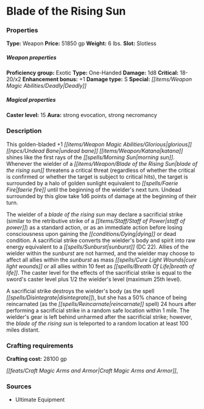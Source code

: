 ﻿---
Title: "Blade of the Rising Sun"
Type: "Weapon"
Price: "51850 gp"
Weight: "6 lbs."
Slot: "Slotless"
Proficiency group: "Exotic"
Weapon properties Type: "One-Handed"
Damage: "1d8"
Critical: "18-20/x2"
Enhancement bonus: "+1"
Damage type: "S"
Special: "Deadly"
Caster level: "15"
Aura: "strong evocation, strong necromancy"
Description: |
  "This golden-bladed _+1 glorious undead bane katana_ shines like the first rays of the morning sun. Whenever the wielder of a _blade of the rising sun_ threatens a critical threat (regardless of whether the critical is confirmed or whether the target is subject to critical hits), the target is surrounded by a halo of golden sunlight equivalent to _faerie fire_ until the beginning of the wielder's next turn. Undead surrounded by this glow take 1d6 points of damage at the beginning of their turn.
  The wielder of a _blade of the rising sun_ may declare a sacrificial strike (similar to the retributive strike of a _staff of power_) as a standard action, or as an immediate action before losing consciousness upon gaining the dying or dead condition. A sacrificial strike converts the wielder's body and spirit into raw energy equivalent to a _sunburst_ (DC 22). Allies of the wielder within the sunburst are not harmed, and the wielder may choose to affect all allies within the _sunburst_ as _mass cure light wounds_ or all allies within 10 feet as _breath of life_. The caster level for the effects of the sacrificial strike is equal to the sword's caster level plus 1/2 the wielder's level (maximum 25th level).
  A sacrificial strike destroys the wielder's body (as the spell _disintegrate_), but she has a 50% chance of being reincarnated (as the _reincarnate_ spell) 24 hours after performing a sacrificial strike in a random safe location within 1 mile. The wielder's gear is left behind unharmed after the sacrificial strike; however, the _blade of the rising sun_ is teleported to a random location at least 100 miles distant."
Crafting cost: "28100 gp"
Sources: "['Ultimate Equipment']"
---

# Blade of the Rising Sun

### Properties

**Type:** Weapon **Price:** 51850 gp **Weight:** 6 lbs. **Slot:** Slotless

##### Weapon properties

**Proficiency group:** Exotic **Type:** One-Handed **Damage:** 1d8 **Critical:** 18-20/x2 **Enhancement bonus:** +1 **Damage type:** S **Special:** _[[items/Weapon Magic Abilities/Deadly|Deadly]]_

##### Magical properties

**Caster level:** 15 **Aura:** strong evocation, strong necromancy

### Description

This golden-bladed +1 _[[items/Weapon Magic Abilities/Glorious|glorious]]_ _[[npcs/Undead Bane|undead bane]]_ _[[items/Weapon/Katana|katana]]_ shines like the first rays of the _[[spells/Morning Sun|morning sun]]_. Whenever the wielder of a _[[items/Weapon/Blade of the Rising Sun|blade of the rising sun]]_ threatens a critical threat (regardless of whether the critical is confirmed or whether the target is subject to critical hits), the target is surrounded by a halo of golden sunlight equivalent to _[[spells/Faerie Fire|faerie fire]]_ until the beginning of the wielder's next turn. Undead surrounded by this glow take 1d6 points of damage at the beginning of their turn.

The wielder of a _blade of the rising sun_ may declare a sacrificial strike (similar to the retributive strike of a _[[items/Staff/Staff of Power|staff of power]]_) as a standard action, or as an immediate action before losing consciousness upon gaining the _[[conditions/Dying|dying]]_ or dead condition. A sacrificial strike converts the wielder's body and spirit into raw energy equivalent to a _[[spells/Sunburst|sunburst]]_ (DC 22). Allies of the wielder within the _sunburst_ are not harmed, and the wielder may choose to affect all allies within the _sunburst_ as mass _[[spells/Cure Light Wounds|cure light wounds]]_ or all allies within 10 feet as _[[spells/Breath Of Life|breath of life]]_. The caster level for the effects of the sacrificial strike is equal to the sword's caster level plus 1/2 the wielder's level (maximum 25th level).

A sacrificial strike destroys the wielder's body (as the spell _[[spells/Disintegrate|disintegrate]]_), but she has a 50% chance of being reincarnated (as the _[[spells/Reincarnate|reincarnate]]_ spell) 24 hours after performing a sacrificial strike in a random safe location within 1 mile. The wielder's gear is left behind unharmed after the sacrificial strike; however, the _blade of the rising sun_ is teleported to a random location at least 100 miles distant.

### Crafting requirements

**Crafting cost:** 28100 gp

_[[feats/Craft Magic Arms and Armor|Craft Magic Arms and Armor]]_,

### Sources

* Ultimate Equipment